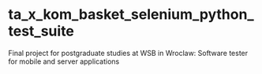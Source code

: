 # ta_x_kom_basket_selenium_python_test_suite
Final project for postgraduate studies at WSB in Wroclaw: Software tester for mobile and server applications
